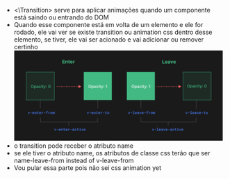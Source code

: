 - <\Transition> serve para aplicar animações quando um componente está saindo ou entrando do DOM
- Quando esse componente está em volta de um elemento e ele for rodado, ele vai ver se existe transition ou animation css dentro desse elemento, se tiver, ele vai ser acionado e vai adicionar ou remover certinho
![alt text](image.png)
- o transition pode receber o atributo name
- se ele tiver o atributo name, os atributos de classe css terão que ser name-leave-from instead of v-leave-from
- Vou pular essa parte pois não sei css animation yet